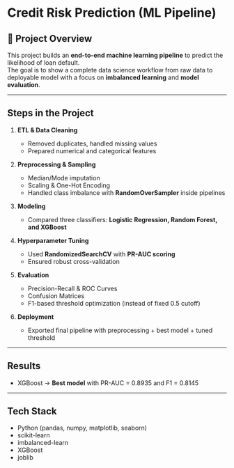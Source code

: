 # Credit Risk Prediction (ML Pipeline)

## 📌 Project Overview
This project builds an **end-to-end machine learning pipeline** to predict the likelihood of loan default.  
The goal is to show a complete data science workflow from raw data to deployable model with a focus on **imbalanced learning** and **model evaluation**.

---

##  Steps in the Project
1. **ETL & Data Cleaning**  
   - Removed duplicates, handled missing values  
   - Prepared numerical and categorical features  

2. **Preprocessing & Sampling**  
   - Median/Mode imputation  
   - Scaling & One-Hot Encoding  
   - Handled class imbalance with **RandomOverSampler** inside pipelines  

3. **Modeling**  
   - Compared three classifiers: **Logistic Regression, Random Forest, and XGBoost**  

4. **Hyperparameter Tuning**  
   - Used **RandomizedSearchCV** with **PR-AUC scoring**  
   - Ensured robust cross-validation  

5. **Evaluation**  
   - Precision-Recall & ROC Curves  
   - Confusion Matrices  
   - F1-based threshold optimization (instead of fixed 0.5 cutoff)  

6. **Deployment**  
   - Exported final pipeline with preprocessing + best model + tuned threshold  

---

## Results
- XGBoost → **Best model** with PR-AUC = 0.8935 and F1 = 0.8145 

---

## Tech Stack
- Python (pandas, numpy, matplotlib, seaborn)  
- scikit-learn  
- imbalanced-learn  
- XGBoost  
- joblib  

